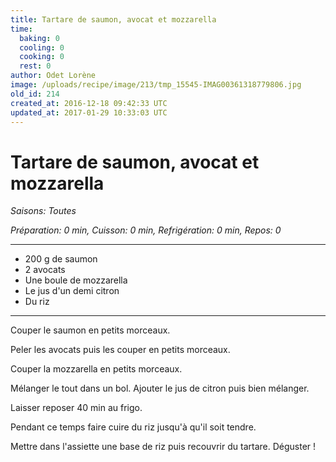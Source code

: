 ```yaml
---
title: Tartare de saumon, avocat et mozzarella 
time:
  baking: 0
  cooling: 0
  cooking: 0
  rest: 0
author: Odet Lorène
image: /uploads/recipe/image/213/tmp_15545-IMAG00361318779806.jpg
old_id: 214
created_at: 2016-12-18 09:42:33 UTC
updated_at: 2017-01-29 10:33:03 UTC
---
```


# Tartare de saumon, avocat et mozzarella 



*Saisons: Toutes*

*Préparation: 0 min, Cuisson: 0 min, Refrigération: 0 min, Repos: 0*

---

- 200 g de saumon
- 2 avocats
- Une boule de mozzarella
- Le jus d'un demi citron
- Du riz

---

Couper le saumon en petits morceaux.

Peler les avocats puis les couper en petits morceaux.

Couper la mozzarella en petits morceaux.

Mélanger le tout dans un bol. Ajouter le jus de citron puis bien mélanger.

Laisser reposer 40 min au frigo.

Pendant ce temps faire cuire du riz jusqu'à qu'il soit tendre.

Mettre dans l'assiette une base de riz puis recouvrir du tartare. Déguster ! 
